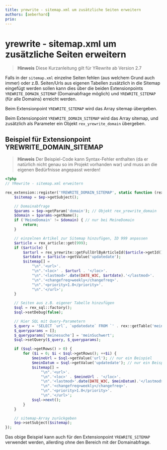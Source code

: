 ```yaml
---
title: yrewrite - sitemap.xml um zusätzliche Seiten erweitern
authors: [aeberhard]
prio:
---
```


# yrewrite - sitemap.xml um zusätzliche Seiten erweitern

> **Hinweis** Diese Kurzanleitung gilt für YRewrite ab Version 2.7

Falls in der `sitemap.xml` einzelne Seiten fehlen (aus welchem Grund auch immer) oder z.B. Seiten/Urls aus eigenen Tabellen zusätzlich in die Sitemap eingefügt werden sollen kann dies über die beiden Extensionpoints `YREWRITE_DOMAIN_SITEMAP` (Domainabfrage möglich) und `YREWRITE_SITEMAP` (für alle Domains) erreicht werden.

Beim Extensionpoint `YREWRITE_SITEMAP` wird das Array sitemap übergeben.

Beim Extensionpoint `YREWRITE_DOMAIN_SITEMAP` wird das Array sitemap, und zusätzlich als Parameter ein Objekt `rex_yrewrite_domain` übergeben.

## Beispiel für Extensionpoint YREWRITE_DOMAIN_SITEMAP

> **Hinweis** Der Beispiel-Code kann Syntax-Fehler enthalten (da er natürlich nicht genau so im Projekt vorhanden war) und muss an die eigenen Bedürfnisse angepasst werden!

```php
<?php
// YRewrite - sitemap.xml erweitern

rex_extension::register('YREWRITE_DOMAIN_SITEMAP', static function (rex_extension_point $ep) {
    $sitemap = $ep->getSubject();

    // Domainabfrage
    $params = $ep->getParam('domain'); // Objekt rex_yrewrite_domain
    $domain = $params->getName();
    if ('MeineDomain' != $domain) { // nur bei MeineDomain
        return;
    }

    // einzelnen Artikel zur Sitemap hinzufügen, ID 999 anpassen
    $article = rex_article::get(999);
    if ($article) {
        $arturl = rex_yrewrite::getFullUrlByArticleId($article->getId(), rex_clang::getCurrentId());
        $artdate = $article->getValue('updatedate');
        $sitemap[] =
            "\n".'<url>'.
            "\n".'<loc>' . $arturl . '</loc>'.
            "\n".'<lastmod>'.date(DATE_W3C, $artdate).'</lastmod>'.
            "\n".'<changefreq>weekly</changefreq>'.
            "\n".'<priority>1.0</priority>'.
            "\n".'</url>';
    }

    // Seiten aus z.B. eigener Tabelle hinzufügen
    $sql = rex_sql::factory();
    $sql->setDebug(false);

    // Hier SQL mit Query-Parametern 
    $_query = 'SELECT `url`, `updatedate` FROM `' . rex::getTable('meineTabelle') . '` WHERE `meinfeld` = :meinesuche ';
    $_queryparams = [];
    $_queryparams['meinesuche'] = 'meinSuchwert';
    $sql->setQuery($_query, $_queryparams);

    if ($sql->getRows() > 0) {
        for ($i = 0; $i < $sql->getRows(); ++$i) {
            $meineUrl = $sql->getValue('url'); // nur ein Beispiel
            $meinDatum = $sql->getValue('updatedate'); // nur ein Beispiel
            $sitemap[] =
                "\n".'<url>'.
                "\n".'<loc>' . $meineUrl . '</loc>'.
                "\n".'<lastmod>'.date(DATE_W3C, $meinDatum).'</lastmod>'.
                "\n".'<changefreq>weekly</changefreq>'.
                "\n".'<priority>1.0</priority>'.
                "\n".'</url>';
            $sql->next();
        }
    }

    // sitemap-Array zurückgeben 
    $ep->setSubject($sitemap);
});
```

Das obige Beispiel kann auch für den Extensionpoint `YREWRITE_SITEMAP` verwendet werden, allerding ohne den Bereich mit der Domainabfrage.

